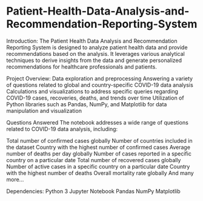 # Patient-Health-Data-Analysis-and-Recommendation-Reporting-System


Introduction:
The Patient Health Data Analysis and Recommendation Reporting System is designed to analyze patient health data and provide recommendations based on the analysis. It leverages various analytical techniques to derive insights from the data and generate personalized recommendations for healthcare professionals and patients.

Project Overview:
Data exploration and preprocessing
Answering a variety of questions related to global and country-specific COVID-19 data analysis
Calculations and visualizations to address specific queries regarding COVID-19 cases, recoveries, deaths, and trends over time
Utilization of Python libraries such as Pandas, NumPy, and Matplotlib for data manipulation and visualization

Questions Answered
The notebook addresses a wide range of questions related to COVID-19 data analysis, including:

Total number of confirmed cases globally
Number of countries included in the dataset
Country with the highest number of confirmed cases
Average number of deaths per day globally
Number of cases reported in a specific country on a particular date
Total number of recovered cases globally
Number of active cases in a specific country on a particular date
Country with the highest number of deaths
Overall mortality rate globally
And many more...

Dependencies:
Python 3
Jupyter Notebook
Pandas
NumPy
Matplotlib